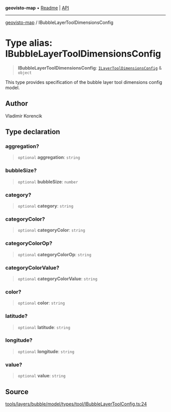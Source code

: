 **geovisto-map** • [Readme](../README.md) \| [API](../globals.md)

***

[geovisto-map](../README.md) / IBubbleLayerToolDimensionsConfig

# Type alias: IBubbleLayerToolDimensionsConfig

> **IBubbleLayerToolDimensionsConfig**: [`ILayerToolDimensionsConfig`](ILayerToolDimensionsConfig.md) & `object`

This type provides specification of the bubble layer tool dimensions config model.

## Author

Vladimir Korencik

## Type declaration

### aggregation?

> `optional` **aggregation**: `string`

### bubbleSize?

> `optional` **bubbleSize**: `number`

### category?

> `optional` **category**: `string`

### categoryColor?

> `optional` **categoryColor**: `string`

### categoryColorOp?

> `optional` **categoryColorOp**: `string`

### categoryColorValue?

> `optional` **categoryColorValue**: `string`

### color?

> `optional` **color**: `string`

### latitude?

> `optional` **latitude**: `string`

### longitude?

> `optional` **longitude**: `string`

### value?

> `optional` **value**: `string`

## Source

[tools/layers/bubble/model/types/tool/IBubbleLayerToolConfig.ts:24](https://github.com/geovisto/geovisto-map/blob/5ee2cb5d45c19062fc8fc6beefa2848c076518b6/src/tools/layers/bubble/model/types/tool/IBubbleLayerToolConfig.ts#L24)
